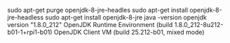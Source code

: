 sudo apt-get purge openjdk-8-jre-headles
sudo apt-get install openjdk-8-jre-headless
sudo apt-get install openjdk-8-jre
java -version
openjdk version "1.8.0_212"
OpenJDK Runtime Environment (build 1.8.0_212-8u212-b01-1+rpi1-b01)
OpenJDK Client VM (build 25.212-b01, mixed mode)


